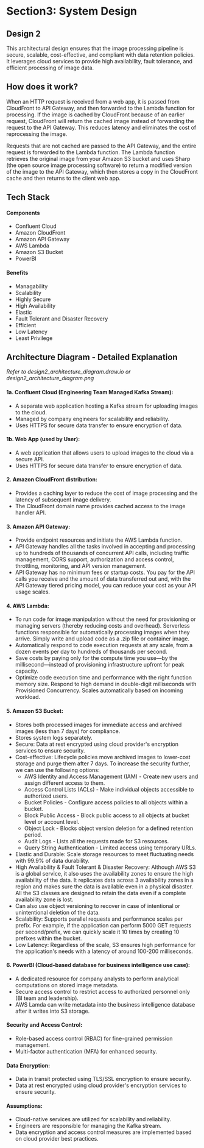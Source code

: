 
# Section3: System Design

## Design 2

This architectural design ensures that the image processing pipeline is secure, scalable, cost-effective, and compliant with data retention policies. It leverages cloud services to provide high availability, fault tolerance, and efficient processing of image data.

## How does it work? 
When an HTTP request is received from a web app, it is passed from CloudFront to API Gateway, and then forwarded to the Lambda function for processing. If the image is cached by CloudFront because of an earlier request, CloudFront will return the cached image instead of forwarding the request to the API Gateway. This reduces latency and eliminates the cost of reprocessing the image.

Requests that are not cached are passed to the API Gateway, and the entire request is forwarded to the Lambda function. The Lambda function retrieves the original image from your Amazon S3 bucket and uses Sharp (the open source image processing software) to return a modified version of the image to the API Gateway, which then stores a copy in the CloudFront cache and then returns to the client web app. 

## Tech Stack

#### Components ####
- Confluent Cloud
- Amazon CloudFront
- Amazon API Gateway
- AWS Lambda
- Amazon S3 Bucket
- PowerBI 

#### Benefits ####
- Managability
- Scalability
- Highly Secure
- High Availability
- Elastic
- Fault Tolerant and Disaster Recovery
- Efficient
- Low Latency
- Least Privilege

## Architecture Diagram  - Detailed Explanation 
*Refer to design2_architecture_diagram.draw.io or design2_architecture_diagram.png* 

#### 1a. Confluent Cloud (Engineering Team Managed Kafka Stream): 
- A separate web application hosting a Kafka stream for uploading images to the cloud.
- Managed by company engineers for scalability and reliability. 
- Uses HTTPS for secure data transfer to ensure encryption of data. 

#### 1b. Web App (used by User):
- A web application that allows users to upload images to the cloud via a secure API.
- Uses HTTPS for secure data transfer to ensure encryption of data. 
 
#### 2. Amazon CloudFront distribution: 
- Provides a caching layer to reduce the cost of image processing and the latency of subsequent image delivery. 
- The CloudFront domain name provides cached access to the image handler API.

#### 3. Amazon API Gateway: 
- Provide endpoint resources and initiate the AWS Lambda function.
- API Gateway handles all the tasks involved in accepting and processing up to hundreds of thousands of concurrent API calls, including traffic management, CORS support, authorization and access control, throttling, monitoring, and API version management.
- API Gateway has no minimum fees or startup costs. You pay for the API calls you receive and the amount of data transferred out and, with the API Gateway tiered pricing model, you can reduce your cost as your API usage scales.

#### 4. AWS Lambda: 
- To run code for image manipulation without the need for provisioning or managing servers (thereby reducing costs and overhead). Serverless functions responsible for automatically processing images when they arrive. Simply write and upload code as a .zip file or container image.
- Automatically respond to code execution requests at any scale, from a dozen events per day to hundreds of thousands per second.
- Save costs by paying only for the compute time you use—by the millisecond—instead of provisioning infrastructure upfront for peak capacity.
- Optimize code execution time and performance with the right function memory size. Respond to high demand in double-digit milliseconds with Provisioned Concurrency. Scales automatically based on incoming workload.

#### 5. Amazon S3 Bucket: 
- Stores both processed images for immediate access and archived images (less than 7 days) for compliance. 
- Stores system logs separately. 
- Secure: Data at rest encrypted using cloud provider's encryption services to ensure security. 
- Cost-effective: Lifecycle policies move archived images to lower-cost storage and purge them after 7 days. To increase the security further, we can use the following options: 
    - AWS Identity and Access Management (IAM) - Create new users and assign different access to them.
    - Access Control Lists (ACLs) - Make individual objects accessible to authorized users.
    - Bucket Policies - Configure access policies to all objects within a bucket.
    - Block Public Access - Block public access to all objects at bucket level or account level.
    - Object Lock - Blocks object version deletion for a defined retention period.
    - Audit Logs - Lists all the requests made for S3 resources.
    - Query String Authentication - Limited access using temporary URLs.
- Elastic and Durable: Scale storage resources to meet fluctuating needs with 99.9% of data durability.
- High Availability & Fault Tolerant & Disaster Recovery: Although AWS S3 is a global service, it also uses the availability zones to ensure the high availability of the data. It replicates data across 3 availability zones in a region and makes sure the data is available even in a physical disaster. All the S3 classes are designed to retain the data even if a complete availability zone is lost. 
- Can also use object versioning to recover in case of intentional or unintentional deletion of the data.
- Scalability: Supports parallel requests and performance scales per prefix. For example, if the application can perform 5000 GET requests per second/prefix, we can quickly scale it 10 times by creating 10 prefixes within the bucket.
- Low Latency: Regardless of the scale, S3 ensures high performance for the application's needs with a latency of around 100-200 milliseconds.

#### 6. PowerBI (Cloud-based database for business intelligence use case): 
- A dedicated resource for company analysts to perform analytical computations on stored image metadata.
- Secure access control to restrict access to authorized personnel  only (BI team and leadership). 
- AWS Lamda can write metadata into the business intelligence database after it writes into S3 storage. 

#### Security and Access Control:
- Role-based access control (RBAC) for fine-grained permission management.
- Multi-factor authentication (MFA) for enhanced security.

#### Data Encryption:
- Data in transit protected using TLS/SSL encryption to ensure security. 
- Data at rest encrypted using cloud provider's encryption services to ensure security. 

#### Assumptions:
- Cloud-native services are utilized for scalability and reliability.
- Engineers are responsible for managing the Kafka stream.
- Data encryption and access control measures are implemented based on cloud provider best practices.
